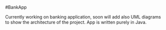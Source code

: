 #BankApp

Currently working on banking application, soon will add also UML diagrams to show the architecture of the project. App is written purely in Java. 
